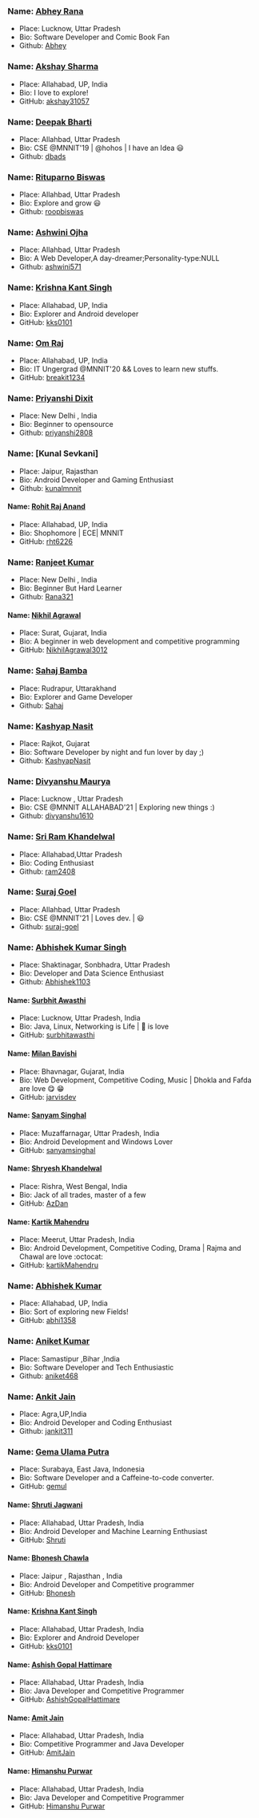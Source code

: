 ### Name: [Abhey Rana](https://abhey.github.io)

- Place: Lucknow, Uttar Pradesh
- Bio: Software Developer and Comic Book Fan
- Github: [Abhey](https://github.com/Abhey)

### Name: [Akshay Sharma](https://github.com/akshay31057)

- Place: Allahabad, UP, India
- Bio: I love to explore!
- GitHub: [akshay31057](https://github.com/akshay31057)

### Name: [Deepak Bharti](https://github.com/dbads)

- Place: Allahbad, Uttar Pradesh
- Bio: CSE @MNNIT'19 | @hohos | I have an Idea :smiley:
- Github: [dbads](https://github.com/dbads)

### Name: [Rituparno Biswas](https://github.com/roopbiswas)

- Place: Allahbad, Uttar Pradesh
- Bio: Explore and grow :smiley:
- Github: [roopbiswas](https://github.com/roopbiswas)

### Name: [Ashwini Ojha](https://github.com/ashwini571)

- Place: Allahbad, Uttar Pradesh
- Bio: A Web Developer,A day-dreamer;Personality-type:NULL
- Github: [ashwini571](https://github.com/ashwini571)

### Name: [Krishna Kant Singh](https://github.com/kks0101)

- Place: Allahabad, UP, India
- Bio: Explorer and Android developer
- GitHub: [kks0101](https://github.com/kks0101)

### Name: [Om Raj](https://github.com/breakit1234)

- Place: Allahabad, UP, India
- Bio: IT Ungergrad @MNNIT'20 && Loves to learn new stuffs.
- GitHub: [breakit1234](https://github.com/breakit1234)

### Name: [Priyanshi Dixit](https://github.com/priyanshi2808)

- Place: New Delhi , India
- Bio: Beginner to opensource
- Github: [priyanshi2808](https://github.com/priyanshi2808)

### Name: [Kunal Sevkani]

- Place: Jaipur, Rajasthan
- Bio: Android Developer and Gaming Enthusiast
- Github: [kunalmnnit](https://github.com/kunalmnnit)

#### Name: [Rohit Raj Anand](https://github.com/rht6226)

- Place: Allahabad, UP, India
- Bio: Shophomore | ECE| MNNIT
- GitHub: [rht6226](https://github.com/rht6226)

### Name: [Ranjeet Kumar](https://github.com/rkranjeet)

- Place: New Delhi , India
- Bio: Beginner But Hard Learner
- Github: [Rana321](https://github.com/rkranjeet)

#### Name: [Nikhil Agrawal](https://github.com/NikhilAgrawal3012)

- Place: Surat, Gujarat, India
- Bio: A beginner in web development and competitive programming
- GitHub: [NikhilAgrawal3012](https://github.com/NikhilAgrawal3012)

### Name: [Sahaj Bamba](https://github.com/Sahaj-Bamba)

- Place: Rudrapur, Uttarakhand
- Bio: Explorer and Game Developer
- Github: [Sahaj](https://github.com/Sahaj-Bamba)

### Name: [Kashyap Nasit](https://github.com/KashyapNasit)

- Place: Rajkot, Gujarat
- Bio: Software Developer by night and fun lover by day ;)
- Github: [KashyapNasit](https://github.com/KashyapNasit)

### Name: [Divyanshu Maurya](https://github.com/divyanshu1610)

- Place: Lucknow , Uttar Pradesh
- Bio: CSE @MNNIT ALLAHABAD'21 | Exploring new things :)
- Github: [divyanshu1610](https://github.com/divyanshu1610)

### Name: [Sri Ram Khandelwal](https://github.com/ram2408)

- Place: Allahabad,Uttar Pradesh
- Bio: Coding Enthusiast
- Github: [ram2408](https://github.com/ram2408)

### Name: [Suraj Goel](https://github.com/suraj-goel)

- Place: Allahbad, Uttar Pradesh
- Bio: CSE @MNNIT'21 | Loves dev. | :smiley:
- Github: [suraj-goel](https://github.com/suraj-goel)

### Name: [Abhishek Kumar Singh](https://kumarabh494.wixsite.com/abhishekkumarsingh)

- Place: Shaktinagar, Sonbhadra, Uttar Pradesh
- Bio: Developer and Data Science Enthusiast
- Github: [Abhishek1103](https://github.com/Abhishek1103)

#### Name: [Surbhit Awasthi](https://github.com/surbhitawasthi)

- Place: Lucknow, Uttar Pradesh, India
- Bio: Java, Linux, Networking is Life | :pizza: is love
- GitHub: [surbhitawasthi](https://github.com/surbhitawasthi)

#### Name: [Milan Bavishi](https://github.com/jarvisdev)

- Place: Bhavnagar, Gujarat, India
- Bio: Web Development, Competitive Coding, Music | Dhokla and Fafda are love :yum: :grin:
- GitHub: [jarvisdev](https://github.com/jarvisdev)

#### Name: [Sanyam Singhal](https://github.com/sanyamsinghal)

- Place: Muzaffarnagar, Uttar Pradesh, India
- Bio: Android Development and Windows Lover
- GitHub: [sanyamsinghal](https://github.com/sanyamsinghal)

#### Name: [Shryesh Khandelwal](https://github.com/AzDan)

- Place: Rishra, West Bengal, India
- Bio: Jack of all trades, master of a few
- GitHub: [AzDan](https://github.com/AzDan)

#### Name: [Kartik Mahendru](https://github.com/kartikMahendru)

- Place: Meerut, Uttar Pradesh, India
- Bio: Android Development, Competitive Coding, Drama | Rajma and Chawal are love :octocat:
- GitHub: [kartikMahendru](https://github.com/kartikMahendru)

### Name: [Abhishek Kumar](https://github.com/abhi1358)

- Place: Allahabad, UP, India
- Bio: Sort of exploring new Fields!
- GitHub: [abhi1358](https://github.com/abhi1358)

### Name: [Aniket Kumar](https://github.com/Aniket468)

- Place: Samastipur ,Bihar ,India
- Bio: Software Developer and Tech Enthusiastic
- Github: [aniket468](https://github.com/Aniket468)

### Name: [Ankit Jain](https://github.com/jankit311)

- Place: Agra,UP,India
- Bio: Android Developer and Coding Enthusiast
- Github: [jankit311](https://github.com/jankit311)

### Name: [Gema Ulama Putra](https://github.com/gemul)

- Place: Surabaya, East Java, Indonesia
- Bio: Software Developer and a Caffeine-to-code converter.
- GitHub: [gemul](https://github.com/gemul)

#### Name: [Shruti Jagwani](https://github.com/shruti8019)

- Place: Allahabad, Uttar Pradesh, India
- Bio: Android Developer and Machine Learning Enthusiast
- GitHub: [Shruti](https://github.com/shruti8019)

#### Name: [Bhonesh Chawla](https://github.com/bhonesh1998)

- Place: Jaipur , Rajasthan , India
- Bio: Android Developer and Competitive programmer
- GitHub: [Bhonesh](https://github.com/bhonesh1998)

#### Name: [Krishna Kant Singh](https://github.com/kks0101)

- Place: Allahabad, Uttar Pradesh, India
- Bio: Explorer and Android Developer
- GitHub: [kks0101](https://github.com/kks0101)

#### Name: [Ashish Gopal Hattimare](https://github.com/ashishgopalhattimare)

- Place: Allahabad, Uttar Pradesh, India
- Bio: Java Developer and Competitive Programmer
- GitHub: [AshishGopalHattimare](https://github.com/ashishgopalhattimare)

#### Name: [Amit Jain](https://github.com/amitj4056)

- Place: Allahabad, Uttar Pradesh, India
- Bio: Competitive Programmer and Java Developer
- GitHub: [AmitJain](https://github.com/amitj4056)

#### Name: [Himanshu Purwar](https://github.com/freakybaba)

- Place: Allahabad, Uttar Pradesh, India
- Bio: Java Developer and Competitive Programmer
- GitHub: [Himanshu Purwar](https://github.com/freakybaba)
